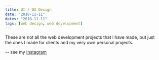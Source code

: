 ```yaml
---
title: UI / UX Design
date: "2018-11-11"
dates: "2018-11-11"
tags: [web design, web development]
---
```


These are not all the web development projects that I have made, but just the ones I made for clients and my very own personal projects.

-- see my [Instagram](https://www.instagram.com/tarekmaghin/)
